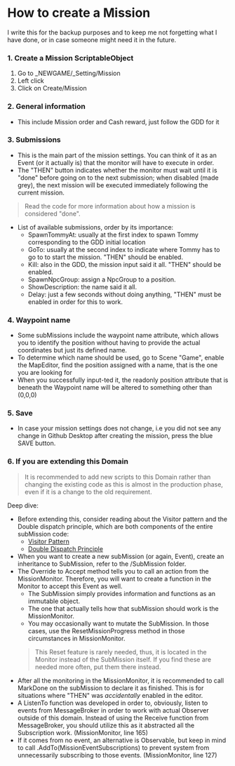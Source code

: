 ﻿# How to create a Mission
I write this for the backup purposes and to keep me not forgetting what I have done, or in case someone might need it in the future.

### 1. Create a Mission ScriptableObject
1. Go to _NEWGAME/_Setting/Mission
2. Left click
3. Click on Create/Mission

### 2. General information
- This include Mission order and Cash reward, just follow the GDD for it

### 3. Submissions
- This is the main part of the mission settings. You can think of it as an Event (or it actually is) that the monitor will have to execute in order.
- The "THEN" button indicates whether the monitor must wait until it is "done" before going on to the next submission; when disabled (made grey), the next mission will be executed immediately following the current mission.
> Read the code for more information about how a mission is considered "done".
- List of available submissions, order by its importance:
  - SpawnTommyAt: usually at the first index to spawn Tommy corresponding to the GDD initial location
  - GoTo: usually at the second index to indicate where Tommy has to go to to start the mission. "THEN" should be enabled.
  - Kill: also in the GDD, the mission input said it all. "THEN" should be enabled.
  - SpawnNpcGroup: assign a NpcGroup to a position.
  - ShowDescription: the name said it all.
  - Delay: just a few seconds without doing anything, "THEN" must be enabled in order for this to work.

### 4. Waypoint name
- Some subMissions include the waypoint name attribute, which allows you to identify the position without having to provide the actual coordinates but just its defined name.
- To determine which name should be used, go to Scene "Game", enable the MapEditor, find the position assigned with a name, that is the one you are looking for
- When you successfully input-ted it, the readonly position attribute that is beneath the Waypoint name will be altered to something other than (0,0,0)

### 5. Save
- In case your mission settings does not change, i.e you did not see any change in Github Desktop after creating the mission, press the blue SAVE button.

### 6. If you are extending this Domain
> It is recommended to add new scripts to this Domain rather than changing the existing code as this is almost in the production phase, even if it is a change to the old requirement. 

Deep dive:
- Before extending this, consider reading about the Visitor pattern and the Double dispatch principle, which are both components of the entire subMission code:
  - [Visitor Pattern](https://refactoring.guru/design-patterns/visitor)
  - [Double Dispatch Principle](https://refactoring.guru/design-patterns/visitor-double-dispatch)
- When you want to create a new subMission (or again, Event), create an inheritance to SubMission, refer to the /SubMission folder.
- The Override to Accept method tells you to call an action from the MissionMonitor. Therefore, you will want to create a function in the Monitor to accept this Event as well.
  - The SubMission simply provides information and functions as an immutable object. 
  - The one that actually tells how that subMission should work is the MissionMonitor.
  - You may occasionally want to mutate the SubMission. In those cases, use the ResetMissionProgress method in those circumstances in MissionMonitor.
  > This Reset feature is rarely needed, thus, it is located in the Monitor instead of the SubMission itself. If you find these are needed more often, put them there instead.
- After all the monitoring in the MissionMonitor, it is recommended to call MarkDone on the subMission to declare it as finished. This is for situations where "THEN" was *accidentally* enabled in the editor.
- A ListenTo function was developed in order to, obviously, listen to events from MessageBroker in order to work with actual Observer outside of this domain. Instead of using the Receive function from MessageBroker, you should utilize this as it abstracted all the Subscription work. (MissionMonitor, line 165)
- If it comes from no event, an alternative is Observable, but keep in mind to call .AddTo(MissionEventSubscriptions) to prevent system from unnecessarily subscribing to those events. (MissionMonitor, line 127)
